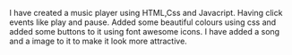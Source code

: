 I have created a music player using HTML,Css and Javacript.
Having click events like play and pause.
Added some beautiful colours using css and added some buttons to it using font awesome icons.
I have added a song and a image to it to make it look more attractive.
